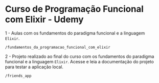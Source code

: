 # Curso de Programação Funcional com Elixir - Udemy

1 - Aulas com os fundamentos do paradigma funcional e a linguagem `Elixir`.
```text
/fundamentos_da_programacao_funcional_com_elixir
```

2 - Projeto realizado ao final do curso com os fundamentos do paradigma funcional e a linguagem `Elixir`.
Acesse e leia a documentação do projeto para testar a aplicação local.
```text
/friends_app
```
